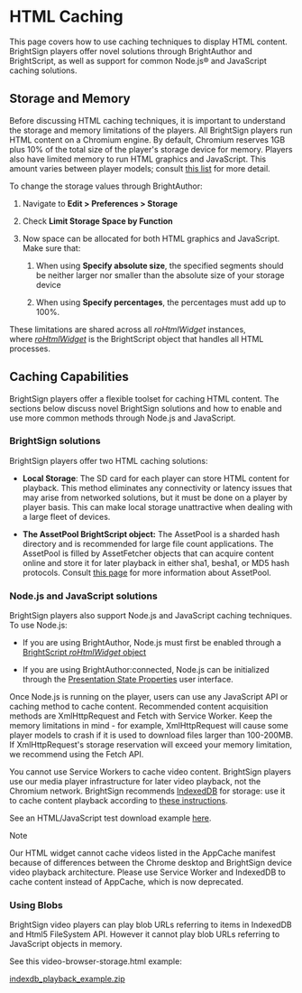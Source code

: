 # HTML Caching

This page covers how to use caching techniques to display HTML content. BrightSign players offer novel solutions through BrightAuthor and BrightScript, as well as support for common Node.js® and JavaScript caching solutions.

## Storage and Memory

Before discussing HTML caching techniques, it is important to understand the storage and memory limitations of the players. All BrightSign players run HTML content on a Chromium engine. By default, Chromium reserves 1GB plus 10% of the total size of the player's storage device for memory. Players also have limited memory to run HTML graphics and JavaScript. This amount varies between player models; consult [this list](https://docs.brightsign.biz/display/DOC/HTML+Best+Practices#HTMLBestPractices-MemoryandPerformance) for more detail.

To change the storage values through BrightAuthor:

1.  Navigate to **Edit > Preferences > Storage**
    
2.  Check **Limit Storage Space by Function**
    
3.  Now space can be allocated for both HTML graphics and JavaScript. Make sure that:
    
    1.  When using **Specify absolute size**, the specified segments should be neither larger nor smaller than the absolute size of your storage device
        
    2.  When using **Specify percentages**, the percentages must add up to 100%.
        

These limitations are shared across all *roHtmlWidget* instances, where [*roHtmlWidget*](https://docs.brightsign.biz/display/DOC/roHtmlWidget) is the BrightScript object that handles all HTML processes.

## Caching Capabilities

BrightSign players offer a flexible toolset for caching HTML content. The sections below discuss novel BrightSign solutions and how to enable and use more common methods through Node.js and JavaScript.

### BrightSign solutions

BrightSign players offer two HTML caching solutions:

*   **Local Storage**: The SD card for each player can store HTML content for playback. This method eliminates any connectivity or latency issues that may arise from networked solutions, but it must be done on a player by player basis. This can make local storage unattractive when dealing with a large fleet of devices.
    
*   **The AssetPool BrightScript object:** The AssetPool is a sharded hash directory and is recommended for large file count applications. The AssetPool is filled by AssetFetcher objects that can acquire content online and store it for later playback in either sha1, besha1, or MD5 hash protocols. Consult [this page](https://docs.brightsign.biz/display/DOC/Content+Management+Objects) for more information about AssetPool.
    

### Node.js and JavaScript solutions

BrightSign players also support Node.js and JavaScript caching techniques. To use Node.js:

*   If you are using BrightAuthor, Node.js must first be enabled through a [BrightScript *roHtmlWidget* object](https://docs.brightsign.biz/display/DOC/roHtmlWidget#roHtmlWidget-%5Bboolean%5Dnodejs_enabled)
    
*   If you are using BrightAuthor:connected, Node.js can be initialized through the [Presentation State Properties](https://docs.brightsign.biz/display/DOC/State+Properties#StateProperties-Options) user interface.
    

Once Node.js is running on the player, users can use any JavaScript API or caching method to cache content. Recommended content acquisition methods are XmlHttpRequest and Fetch with Service Worker. Keep the memory limitations in mind - for example, XmlHttpRequest will cause some player models to crash if it is used to download files larger than 100-200MB. If XmlHttpRequest's storage reservation will exceed your memory limitation, we recommend using the Fetch API. 

You cannot use Service Workers to cache video content. BrightSign players use our media player infrastructure for later video playback, not the Chromium network. BrightSign recommends [IndexedDB](https://developer.mozilla.org/en-US/docs/Web/API/IndexedDB_API/Using_IndexedDB) for storage: use it to cache content playback according to [these instructions](https://developer.mozilla.org/en-US/docs/Learn/JavaScript/Client-side_web_APIs/Client-side_storage#storing_complex_data_via_indexeddb). 

See an HTML/JavaScript test download example [here](https://brightsign.atlassian.net/wiki/spaces/DOC/pages/370677153/Node.js#Downloading-Large-Files). 

> [!NOTE]
> Our HTML widget cannot cache videos listed in the AppCache manifest because of differences between the Chrome desktop and BrightSign device video playback architecture. Please use Service Worker and IndexedDB to cache content instead of AppCache, which is now deprecated.

### Using Blobs

BrightSign video players can play blob URLs referring to items in IndexedDB and Html5 FileSystem API. However it cannot play blob URLs referring to JavaScript objects in memory.

See this video-browser-storage.html example:

[indexdb_playback_example.zip](./attachments/indexdb_playback_example.zip)